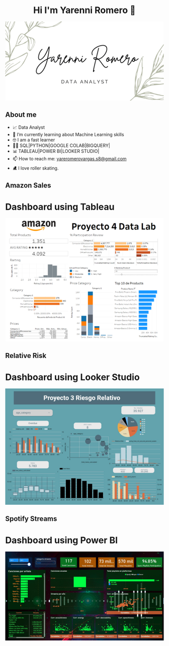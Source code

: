 <div align="center">
  
<h1 align="center"> Hi I'm Yarenni Romero 👋
</div>
  
![Hi](https://github.com/yare-romero/yare-romero/blob/main/canva%20banner.png)


## About me

- 📈 Data Analyst 
- 🤯 I’m currently learning about Machine Learning skills 
- 🤓 I am a fast learner
- 👩‍💻 SQL|PYTHON|GOOGLE COLAB|BIGQUERY|
- 📊 TABLEAU|POWER BI|LOOKER STUDIO|
- 📫 How to reach me: yareromerovargas.s8@gmail.com
- ⛸  I love roller skating. 

## Amazon Sales 
# Dashboard using Tableau 
![Amazon Sales](https://github.com/yare-romero/yare-romero/blob/main/Dashboard%20Data-Lab.PNG)

## Relative Risk
# Dashboard using Looker Studio
![Relative Risk](https://github.com/yare-romero/yare-romero/blob/main/Dashboard%20Riesgo%20relativo.jpg)

## Spotify Streams 
# Dashboard using Power BI
![Spotify](https://github.com/yare-romero/yare-romero/blob/main/Dashboard%20Proyecto%20Hipotesis.jpg)

